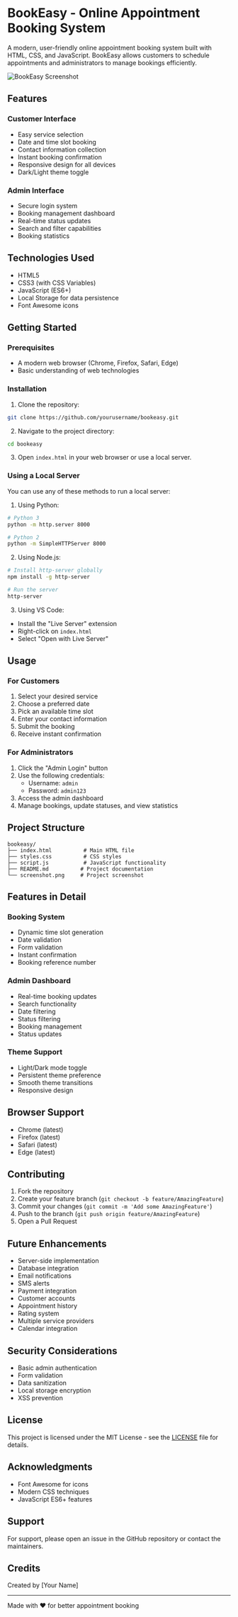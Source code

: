 # BookEasy - Online Appointment Booking System

A modern, user-friendly online appointment booking system built with HTML, CSS, and JavaScript. BookEasy allows customers to schedule appointments and administrators to manage bookings efficiently.

![BookEasy Screenshot](screenshot.png)

## Features

### Customer Interface
- Easy service selection
- Date and time slot booking
- Contact information collection
- Instant booking confirmation
- Responsive design for all devices
- Dark/Light theme toggle

### Admin Interface
- Secure login system
- Booking management dashboard
- Real-time status updates
- Search and filter capabilities
- Booking statistics

## Technologies Used
- HTML5
- CSS3 (with CSS Variables)
- JavaScript (ES6+)
- Local Storage for data persistence
- Font Awesome icons

## Getting Started

### Prerequisites
- A modern web browser (Chrome, Firefox, Safari, Edge)
- Basic understanding of web technologies

### Installation
1. Clone the repository:
```bash
git clone https://github.com/yourusername/bookeasy.git
```

2. Navigate to the project directory:
```bash
cd bookeasy
```

3. Open `index.html` in your web browser or use a local server.

### Using a Local Server
You can use any of these methods to run a local server:

1. Using Python:
```bash
# Python 3
python -m http.server 8000

# Python 2
python -m SimpleHTTPServer 8000
```

2. Using Node.js:
```bash
# Install http-server globally
npm install -g http-server

# Run the server
http-server
```

3. Using VS Code:
- Install the "Live Server" extension
- Right-click on `index.html`
- Select "Open with Live Server"

## Usage

### For Customers
1. Select your desired service
2. Choose a preferred date
3. Pick an available time slot
4. Enter your contact information
5. Submit the booking
6. Receive instant confirmation

### For Administrators
1. Click the "Admin Login" button
2. Use the following credentials:
   - Username: `admin`
   - Password: `admin123`
3. Access the admin dashboard
4. Manage bookings, update statuses, and view statistics

## Project Structure
```
bookeasy/
├── index.html          # Main HTML file
├── styles.css          # CSS styles
├── script.js           # JavaScript functionality
├── README.md          # Project documentation
└── screenshot.png     # Project screenshot
```

## Features in Detail

### Booking System
- Dynamic time slot generation
- Date validation
- Form validation
- Instant confirmation
- Booking reference number

### Admin Dashboard
- Real-time booking updates
- Search functionality
- Date filtering
- Status filtering
- Booking management
- Status updates

### Theme Support
- Light/Dark mode toggle
- Persistent theme preference
- Smooth theme transitions
- Responsive design

## Browser Support
- Chrome (latest)
- Firefox (latest)
- Safari (latest)
- Edge (latest)

## Contributing
1. Fork the repository
2. Create your feature branch (`git checkout -b feature/AmazingFeature`)
3. Commit your changes (`git commit -m 'Add some AmazingFeature'`)
4. Push to the branch (`git push origin feature/AmazingFeature`)
5. Open a Pull Request

## Future Enhancements
- Server-side implementation
- Database integration
- Email notifications
- SMS alerts
- Payment integration
- Customer accounts
- Appointment history
- Rating system
- Multiple service providers
- Calendar integration

## Security Considerations
- Basic admin authentication
- Form validation
- Data sanitization
- Local storage encryption
- XSS prevention

## License
This project is licensed under the MIT License - see the [LICENSE](LICENSE) file for details.

## Acknowledgments
- Font Awesome for icons
- Modern CSS techniques
- JavaScript ES6+ features

## Support
For support, please open an issue in the GitHub repository or contact the maintainers.

## Credits
Created by [Your Name]

---

Made with ❤️ for better appointment booking 